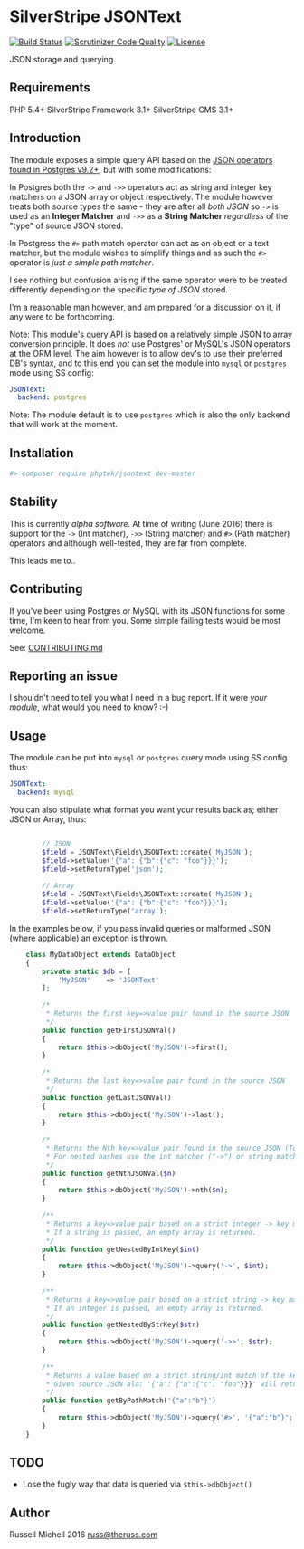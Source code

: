 # SilverStripe JSONText

[![Build Status](https://api.travis-ci.org/phptek/silverstripe-jsontext.svg?branch=master)](https://travis-ci.org/phptek/silverstripe-jsontext)
[![Scrutinizer Code Quality](https://scrutinizer-ci.com/g/phptek/silverstripe-jsontext/badges/quality-score.png?b=master)](https://scrutinizer-ci.com/g/phptek/silverstripe-jsontext/?branch=master)
[![License](https://poser.pugx.org/phptek/jsontext/license.svg)](https://github.com/phptek/silverstripe-jsontext/blob/master/LICENSE.md)

JSON storage and querying.

## Requirements

PHP 5.4+
SilverStripe Framework 3.1+
SilverStripe CMS 3.1+

## Introduction

The module exposes a simple query API based on the [JSON operators found in Postgres v9.2+](https://www.postgresql.org/docs/9.5/static/functions-json.html),
but with some modifications:

In Postgres both the `->` and `->>` operators act as string and integer key matchers on a JSON array or object respectively. The module
however treats both source types the same - they are after all *both JSON* so `->` is used as an **Integer Matcher** and `->>` as a **String Matcher**
*regardless* of the "type" of source JSON stored.

In Postgress the `#>` path match operator can act as an object or a text matcher, but the module wishes to simplify things and as such
the `#>` operator is *just a simple path matcher*.

I see nothing but confusion arising if the same operator were to be treated differently
depending on the specific *type of JSON* stored. 

I'm a reasonable man however, and am prepared for a discussion on it, if any were to be forthcoming.

Note: This module's query API is based on a relatively simple JSON to array conversion principle. 
It does *not* use Postgres' or MySQL's JSON operators at the ORM level. The aim however 
is to allow dev's to use their preferred DB's syntax, and to this end you can set
the module into `mysql` or `postgres` mode using SS config:

```yml
JSONText:
  backend: postgres
```


Note: The module default is to use `postgres` which is also the only backend that will work at the moment.

## Installation

```bash
#> composer require phptek/jsontext dev-master
```

## Stability

This is currently *alpha software*. At time of writing (June 2016) there is
support for the `->` (Int matcher), `->>` (String matcher) and `#>` (Path matcher) operators and although well-tested, 
they are far from complete.

This leads me to..

## Contributing

If you've been using Postgres or MySQL with its JSON functions for some time,
I'm keen to hear from you. Some simple failing tests would be most welcome.

See: [CONTRIBUTING.md](CONTRIBUTING.md)

## Reporting an issue

I shouldn't need to tell you what I need in a bug report. If it were *your module*, what would you need to know? :-)

## Usage

The module can be put into `mysql` or `postgres` query mode using SS config thus:

```yml
JSONText:
  backend: mysql
```

You can also stipulate what format you want your results back as; either JSON or Array, thus:

```php

        // JSON
        $field = JSONText\Fields\JSONText::create('MyJSON');
        $field->setValue('{"a": {"b":{"c": "foo"}}}');
        $field->setReturnType('json');
        
        // Array
        $field = JSONText\Fields\JSONText::create('MyJSON');
        $field->setValue('{"a": {"b":{"c": "foo"}}}');
        $field->setReturnType('array');

```

In the examples below, if you pass invalid queries or malformed JSON (where applicable) an exception is thrown.

```php
    class MyDataObject extends DataObject
    {
        private static $db = [
            'MyJSON'    => 'JSONText'
        ];
        
        /*
         * Returns the first key=>value pair found in the source JSON
         */
        public function getFirstJSONVal()
        {
            return $this->dbObject('MyJSON')->first();
        }
        
        /*
         * Returns the last key=>value pair found in the source JSON
         */
        public function getLastJSONVal()
        {
            return $this->dbObject('MyJSON')->last();
        }
        
        /*
         * Returns the Nth key=>value pair found in the source JSON (Top-level only)
         * For nested hashes use the int matcher ("->") or string matcher ("->>").
         */
        public function getNthJSONVal($n)
        {
            return $this->dbObject('MyJSON')->nth($n);
        }
        
        /**
         * Returns a key=>value pair based on a strict integer -> key match.
         * If a string is passed, an empty array is returned.
         */
        public function getNestedByIntKey($int)
        {
            return $this->dbObject('MyJSON')->query('->', $int);
        }
        
        /**
         * Returns a key=>value pair based on a strict string -> key match.
         * If an integer is passed, an empty array is returned.
         */
        public function getNestedByStrKey($str)
        {
            return $this->dbObject('MyJSON')->query('->>', $str);
        }
        
        /**
         * Returns a value based on a strict string/int match of the key-as-array
         * Given source JSON ala: '{"a": {"b":{"c": "foo"}}}' will return '{"c": "foo"}'
         */
        public function getByPathMatch('{"a":"b"}')
        {
            return $this->dbObject('MyJSON')->query('#>', '{"a":"b"}'; 
        }
    }
```
    
## TODO

* Lose the fugly way that data is queried via `$this->dbObject()`

## Author

Russell Michell 2016 <russ@theruss.com>

